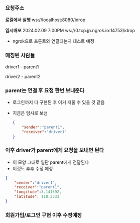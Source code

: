 ### 요청주소
**로컬에서 실행**
ws://localhost:8080/idrop

**임시배포** 2024.02.09 7:00PM
ws://0.tcp.jp.ngrok.io:14753/idrop

- ngrok으로 프론트와 연결되는지 테스트 예정

### 매칭된 사람들

driver1 - parent1

driver2 - parent2

### parent는 연결 후 요청 한번 보내준다

- 로그인까지 다 구현된 후 이거 지울 수 있을 것 같음
- 지금은 임시로 보냄
    
    ```json
    {
    	"sender":"parent1",
    	"receiver":"driver1"
    }
    ```
    

### 이후 driver가 parent에게 요청을 보내면 된다

- 이 모양 그대로 일단 parent에게 전달된다
- 이것도 추후 수정 예정

```json
{
	"sender":"driver1",
	"receiver":"parent1",
	"longitude":3.141592,
	"latitude": 110.3333
}
```

### 회원가입/로그인 구현 이후 수정예정
